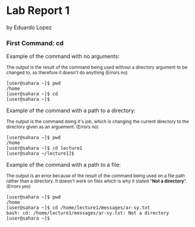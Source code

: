 # **Lab Report 1**
by Eduardo Lopez
### First Command: cd

Example of the command with no arguments:

<sup> The output is the result of the command being used without a directory argument to be changed to, so therefore it doesn't do anything (Errors no)
```
[user@sahara ~]$ pwd
/home
[user@sahara ~]$ cd
[user@sahara ~]$ 
```

Example of the command with a path to a directory:

<sup> The output is the command doing it's job, which is changing the current directory to the directory given as an arguement. (Errors no)
```
[user@sahara ~]$ pwd
/home
[user@sahara ~]$ cd lecture1
[user@sahara ~/lecture1]$ 
```

Example of the command with a path to a file:

<sup> The output is an error because of the result of the command being used on a file path rather than a directory. It doesn't work on files which is why it stated "**Not a directory**". (Errors yes)
```
[user@sahara ~]$ pwd 
/home
[user@sahara ~]$ cd /home/lecture1/messages/ar-sy.txt
bash: cd: /home/lecture1/messages/ar-sy.txt: Not a directory
[user@sahara ~]$
```

